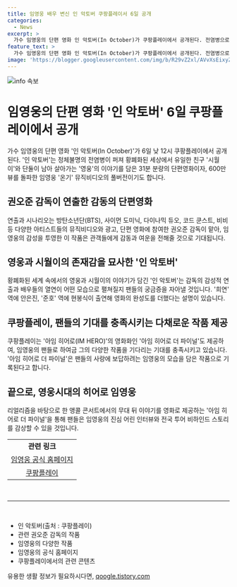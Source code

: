 ```yaml
---
title: 임영웅 배우 변신 인 악토버 쿠팡플레이서 6일 공개
categories:
  - News
excerpt: >
  가수 임영웅의 단편 영화 인 악토버(In October)가 쿠팡플레이에서 공개된다. 전염병으로 인한 황폐화된 세상 속에서 유일한 친구와 함께 살아가는 이야기. 방탄소년단(BTS) 등 다양한 아티스트의 참여로 만들어진 작품으로, 아임 히어로(IM HERO) 영화화 작품도 기대된다. 임영웅의 팬들은 그의 다양한 작품에 기대를 걸고 있다. 아임 히어로 더 파이널은 팬덤 영웅시대를 담은 특별한 작품으로 기록된다.
feature_text: >
  가수 임영웅의 단편 영화 인 악토버(In October)가 쿠팡플레이에서 공개된다. 전염병으로 인한 황폐화된 세상 속에서 유일한 친구와 함께 살아가는 이야기. 방탄소년단(BTS) 등 다양한 아티스트의 참여로 만들어진 작품으로, 아임 히어로(IM HERO) 영화화 작품도 기대된다. 임영웅의 팬들은 그의 다양한 작품에 기대를 걸고 있다. 아임 히어로 더 파이널은 팬덤 영웅시대를 담은 특별한 작품으로 기록된다.
image: 'https://blogger.googleusercontent.com/img/b/R29vZ2xl/AVvXsEixyZcFfHzMRdzZMjFBmAUKJYCLCGyLL1o632UiGVXcaFdKo_bkvkuCioo0uUKlGfBVcT3P84aROyZIXSBEx3Aw5nCQ3pTgDom1WDC4m8eifvWiAmWEEVb4x6G_l8C0QH225ldMjyaFvpxGEBGNO37VmDTDMHGhJPq73UglMfDca1-0aw/s1600/blogspot.png'
---
```


<p><img src="https://blogger.googleusercontent.com/img/b/R29vZ2xl/AVvXsEixyZcFfHzMRdzZMjFBmAUKJYCLCGyLL1o632UiGVXcaFdKo_bkvkuCioo0uUKlGfBVcT3P84aROyZIXSBEx3Aw5nCQ3pTgDom1WDC4m8eifvWiAmWEEVb4x6G_l8C0QH225ldMjyaFvpxGEBGNO37VmDTDMHGhJPq73UglMfDca1-0aw/s1600/blogspot.png" alt="info 속보" /></p>

<h1 data-ke-size="size26">임영웅의 단편 영화 '인 악토버' 6일 쿠팡플레이에서 공개</h1>

<p data-ke-size="size16">가수 임영웅의 단편 영화 '인 악토버(In October)'가 6일 낮 12시 쿠팡플레이에서 공개된다. '인 악토버'는 정체불명의 전염병이 퍼져 황폐화된 세상에서 유일한 친구 '시월이'와 단둘이 남아 살아가는 '영웅'의 이야기를 담은 31분 분량의 단편영화이자, 600만 뷰를 돌파한 임영웅 '온기' 뮤직비디오의 풀버전이기도 합니다.</p>

<h2 data-ke-size="size24">권오준 감독이 연출한 감동의 단편영화</h2>

<p data-ke-size="size16">연출과 시나리오는 방탄소년단(BTS), 사이먼 도미닉, 다이나믹 듀오, 코드 쿤스트, 비비 등 다양한 아티스트들의 뮤직비디오와 광고, 단편 영화에 참여한 권오준 감독이 맡아, 임영웅의 감성을 투영한 이 작품은 관객들에게 감동과 여운을 전해줄 것으로 기대됩니다.</p>

<h2 data-ke-size="size24">영웅과 시월이의 존재감을 묘사한 '인 악토버'</h2>

<p data-ke-size="size16">황폐화된 세계 속에서의 영웅과 시월이의 이야기가 담긴 '인 악토버'는 감독의 감성적 연출과 배우들의 열연이 어떤 모습으로 펼쳐질지 팬들의 궁금증을 자아낼 것입니다. '희연' 역에 안은진, '준호' 역에 현봉식이 출연해 영화의 완성도를 더했다는 설명이 있습니다.</p>

<h2 data-ke-size="size24">쿠팡플레이, 팬들의 기대를 충족시키는 다채로운 작품 제공</h2>

<p data-ke-size="size16">쿠팡플레이는 '아임 히어로(IM HERO)'의 영화화인 '아임 히어로 더 파이널'도 제공하여, 임영웅의 팬들로 하여금 그의 다양한 작품을 기다리는 기대를 충족시키고 있습니다. '아임 히어로 더 파이널'은 팬들의 사랑에 보답하려는 임영웅의 모습을 담은 작품으로 기록된다고 합니다.</p>

<h2 data-ke-size="size24">끝으로, 영웅시대의 히어로 임영웅</h2>

<p data-ke-size="size16">리얼리즘을 바탕으로 한 앵콜 콘서트에서의 무대 뒤 이야기를 영화로 제공하는 '아임 히어로 더 파이널'을 통해 팬들은 임영웅의 진심 어린 인터뷰와 전국 투어 비하인드 스토리를 감상할 수 있을 것입니다.</p>

<table style="width: 785px;">
<tbody>
<tr>
<td style="text-align: center; height: 17px;"><b>관련 링크</b></td>
</tr>
<tr>
<td style="text-align: center; height: 17px;"><a href="링크주소">임영웅 공식 홈페이지</a></td>
</tr>
<tr>
<td style="text-align: center; height: 17px;"><a href="링크주소">쿠팡플레이</a></td>
</tr>
</tbody>
</table>

<p data-ke-size="size16">&nbsp;</p>

<hr>

<p data-ke-size="size16">&nbsp;</p>

<ul>
<li>인 악토버(출처 : 쿠팡플레이)</li>
<li>관련 권오준 감독의 작품</li>
<li>임영웅의 다양한 작품</li>
<li>임영웅의 공식 홈페이지</li>
<li>쿠팡플레이에서의 관련 콘텐츠</li>
</ul>
유용한 생활 정보가 필요하시다면, <a href="https://qoogle.tistory.com" rel="dofollow">qoogle.tistory.com</a>


